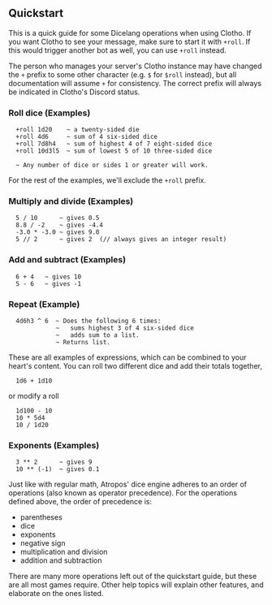 ## Quickstart

This is a quick guide for some Dicelang operations when using Clotho. If you want Clotho to see your message, make sure to start it with `+roll`. If this would trigger another bot as well, you can use `+roll` instead.

The person who manages your server's Clotho instance may have changed the `+` prefix to some other character (e.g. `$` for `$roll` instead), but all documentation will assume `+` for consistency. The correct prefix will always be indicated in Clotho's Discord status.

### Roll dice (Examples)
```
  +roll 1d20    ~ a twenty-sided die
  +roll 4d6     ~ sum of 4 six-sided dice
  +roll 7d8h4   ~ sum of highest 4 of 7 eight-sided dice
  +roll 10d3l5  ~ sum of lowest 5 of 10 three-sided dice
  
  ~ Any number of dice or sides 1 or greater will work.
```

For the rest of the examples, we'll exclude the `+roll` prefix.

### Multiply and divide (Examples)
```
  5 / 10      ~ gives 0.5
  8.8 / -2    ~ gives -4.4
  -3.0 * -3.0 ~ gives 9.0
  5 // 2      ~ gives 2  (// always gives an integer result)
```
### Add and subtract (Examples)
```
  6 + 4   ~ gives 10
  5 - 6   ~ gives -1
```
### Repeat (Example)
```
  4d6h3 ^ 6  ~ Does the following 6 times:
             ~   sums highest 3 of 4 six-sided dice
             ~   adds sum to a list.
             ~ Returns list.
```

These are all examples of expressions, which can be combined to your heart's  content. You can roll two different dice and add their totals together,

```
  1d6 + 1d10
```

or modify a roll

```
  1d100 - 10
  10 * 5d4
  10 / 1d20
```

### Exponents (Examples)
```
  3 ** 2      ~ gives 9
  10 ** (-1)  ~ gives 0.1
```

Just like with regular math, Atropos' dice engine adheres to an order of  operations (also known as operator precedence). For the operations defined above, the order of precedence is:
  * parentheses
  * dice
  * exponents
  * negative sign
  * multiplication and division
  * addition and subtraction

There are many more operations left out of the quickstart guide, but these are all most games require. Other help topics will explain other features, and elaborate on the ones listed.